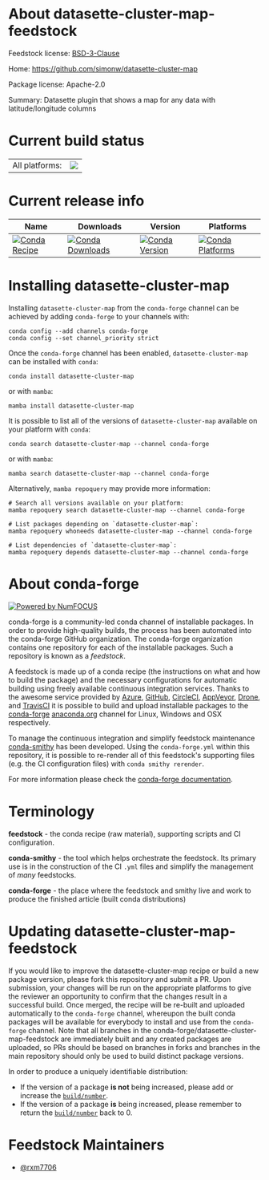 About datasette-cluster-map-feedstock
=====================================

Feedstock license: [BSD-3-Clause](https://github.com/conda-forge/datasette-cluster-map-feedstock/blob/main/LICENSE.txt)

Home: https://github.com/simonw/datasette-cluster-map

Package license: Apache-2.0

Summary: Datasette plugin that shows a map for any data with latitude/longitude columns

Current build status
====================


<table><tr><td>All platforms:</td>
    <td>
      <a href="https://dev.azure.com/conda-forge/feedstock-builds/_build/latest?definitionId=21631&branchName=main">
        <img src="https://dev.azure.com/conda-forge/feedstock-builds/_apis/build/status/datasette-cluster-map-feedstock?branchName=main">
      </a>
    </td>
  </tr>
</table>

Current release info
====================

| Name | Downloads | Version | Platforms |
| --- | --- | --- | --- |
| [![Conda Recipe](https://img.shields.io/badge/recipe-datasette--cluster--map-green.svg)](https://anaconda.org/conda-forge/datasette-cluster-map) | [![Conda Downloads](https://img.shields.io/conda/dn/conda-forge/datasette-cluster-map.svg)](https://anaconda.org/conda-forge/datasette-cluster-map) | [![Conda Version](https://img.shields.io/conda/vn/conda-forge/datasette-cluster-map.svg)](https://anaconda.org/conda-forge/datasette-cluster-map) | [![Conda Platforms](https://img.shields.io/conda/pn/conda-forge/datasette-cluster-map.svg)](https://anaconda.org/conda-forge/datasette-cluster-map) |

Installing datasette-cluster-map
================================

Installing `datasette-cluster-map` from the `conda-forge` channel can be achieved by adding `conda-forge` to your channels with:

```
conda config --add channels conda-forge
conda config --set channel_priority strict
```

Once the `conda-forge` channel has been enabled, `datasette-cluster-map` can be installed with `conda`:

```
conda install datasette-cluster-map
```

or with `mamba`:

```
mamba install datasette-cluster-map
```

It is possible to list all of the versions of `datasette-cluster-map` available on your platform with `conda`:

```
conda search datasette-cluster-map --channel conda-forge
```

or with `mamba`:

```
mamba search datasette-cluster-map --channel conda-forge
```

Alternatively, `mamba repoquery` may provide more information:

```
# Search all versions available on your platform:
mamba repoquery search datasette-cluster-map --channel conda-forge

# List packages depending on `datasette-cluster-map`:
mamba repoquery whoneeds datasette-cluster-map --channel conda-forge

# List dependencies of `datasette-cluster-map`:
mamba repoquery depends datasette-cluster-map --channel conda-forge
```


About conda-forge
=================

[![Powered by
NumFOCUS](https://img.shields.io/badge/powered%20by-NumFOCUS-orange.svg?style=flat&colorA=E1523D&colorB=007D8A)](https://numfocus.org)

conda-forge is a community-led conda channel of installable packages.
In order to provide high-quality builds, the process has been automated into the
conda-forge GitHub organization. The conda-forge organization contains one repository
for each of the installable packages. Such a repository is known as a *feedstock*.

A feedstock is made up of a conda recipe (the instructions on what and how to build
the package) and the necessary configurations for automatic building using freely
available continuous integration services. Thanks to the awesome service provided by
[Azure](https://azure.microsoft.com/en-us/services/devops/), [GitHub](https://github.com/),
[CircleCI](https://circleci.com/), [AppVeyor](https://www.appveyor.com/),
[Drone](https://cloud.drone.io/welcome), and [TravisCI](https://travis-ci.com/)
it is possible to build and upload installable packages to the
[conda-forge](https://anaconda.org/conda-forge) [anaconda.org](https://anaconda.org/)
channel for Linux, Windows and OSX respectively.

To manage the continuous integration and simplify feedstock maintenance
[conda-smithy](https://github.com/conda-forge/conda-smithy) has been developed.
Using the ``conda-forge.yml`` within this repository, it is possible to re-render all of
this feedstock's supporting files (e.g. the CI configuration files) with ``conda smithy rerender``.

For more information please check the [conda-forge documentation](https://conda-forge.org/docs/).

Terminology
===========

**feedstock** - the conda recipe (raw material), supporting scripts and CI configuration.

**conda-smithy** - the tool which helps orchestrate the feedstock.
                   Its primary use is in the construction of the CI ``.yml`` files
                   and simplify the management of *many* feedstocks.

**conda-forge** - the place where the feedstock and smithy live and work to
                  produce the finished article (built conda distributions)


Updating datasette-cluster-map-feedstock
========================================

If you would like to improve the datasette-cluster-map recipe or build a new
package version, please fork this repository and submit a PR. Upon submission,
your changes will be run on the appropriate platforms to give the reviewer an
opportunity to confirm that the changes result in a successful build. Once
merged, the recipe will be re-built and uploaded automatically to the
`conda-forge` channel, whereupon the built conda packages will be available for
everybody to install and use from the `conda-forge` channel.
Note that all branches in the conda-forge/datasette-cluster-map-feedstock are
immediately built and any created packages are uploaded, so PRs should be based
on branches in forks and branches in the main repository should only be used to
build distinct package versions.

In order to produce a uniquely identifiable distribution:
 * If the version of a package **is not** being increased, please add or increase
   the [``build/number``](https://docs.conda.io/projects/conda-build/en/latest/resources/define-metadata.html#build-number-and-string).
 * If the version of a package **is** being increased, please remember to return
   the [``build/number``](https://docs.conda.io/projects/conda-build/en/latest/resources/define-metadata.html#build-number-and-string)
   back to 0.

Feedstock Maintainers
=====================

* [@rxm7706](https://github.com/rxm7706/)

